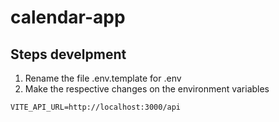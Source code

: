 # calendar-app


## Steps develpment
1. Rename the file .env.template for .env
2. Make the respective changes on the environment variables 


```
VITE_API_URL=http://localhost:3000/api
```